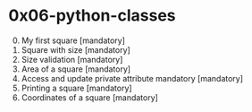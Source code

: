 # 0x06-python-classes

0. My first square [mandatory]
1. Square with size [mandatory]
2. Size validation [mandatory]
3. Area of a square [mandatory]
4. Access and update private attribute mandatory [mandatory]
5. Printing a square [mandatory]
6. Coordinates of a square [mandatory]
